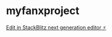 # myfanxproject

[Edit in StackBlitz next generation editor ⚡️](https://stackblitz.com/~/github.com/rogerteufo/myfanxproject)